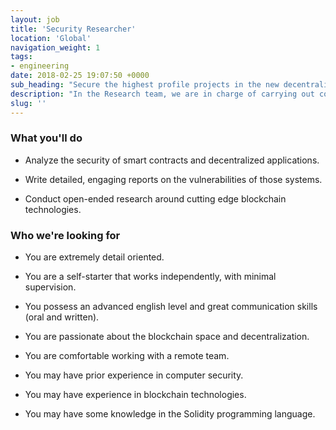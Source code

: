 ```yaml
---
layout: job
title: 'Security Researcher'
location: 'Global'
navigation_weight: 1
tags:
- engineering
date: 2018-02-25 19:07:50 +0000
sub_heading: "Secure the highest profile projects in the new decentralized economy."
description: "In the Research team, we are in charge of carrying out code audits for high-profile projects (Coinbase, Augur, the Solidity compiler), who trust us for security advice. We also perform more open-ended research on automated smart contract analysis and other bleeding edge topics such as frontrunning, formal verification, and layer 2 solutions."
slug: ''
---
```


<div class="requirements container margin-auto">
  <h3 class="left-aligned job-title">What you'll do</h3>
  <ul>
    <li>
      <p class="small left-aligned">Analyze the security of smart contracts and decentralized applications.</p>
    </li>
    <li>
      <p class="small left-aligned">Write detailed, engaging reports on the vulnerabilities of those systems.</p>
    </li>
    <li>
      <p class="small left-aligned">Conduct open-ended research around cutting edge blockchain technologies.</p>
    </li>
  </ul>
</div>
<div class="requirements container margin-auto">
  <h3 class="left-aligned job-title">Who we're looking for</h3>
  <ul>
    <li>
      <p class="small left-aligned">You are extremely detail oriented.</p>
    </li>
    <li>
      <p class="small left-aligned">You are a self-starter that works independently, with minimal supervision.</p>
    </li>
    <li>
      <p class="small left-aligned">You possess an advanced english level and great communication skills (oral and written).</p>
    </li>
    <li>
      <p class="small left-aligned">You are passionate about the blockchain space and decentralization.</p>
    </li>
    <li>
      <p class="small left-aligned">You are comfortable working with a remote team.</p>
    </li>
    <li>
      <p class="small left-aligned">You may have prior experience in computer security.</p>
    </li>
    <li>
      <p class="small left-aligned">You may have experience in blockchain technologies.</p>
    </li>
    <li>
      <p class="small left-aligned">You may have some knowledge in the Solidity programming language.</p>
    </li>
  </ul>
</div>